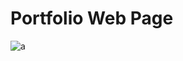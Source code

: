 Portfolio Web Page
==================
![a](https://cloud.githubusercontent.com/assets/11310584/25982551/07c51b7e-3710-11e7-8bd6-9420798eb5c2.jpg)
